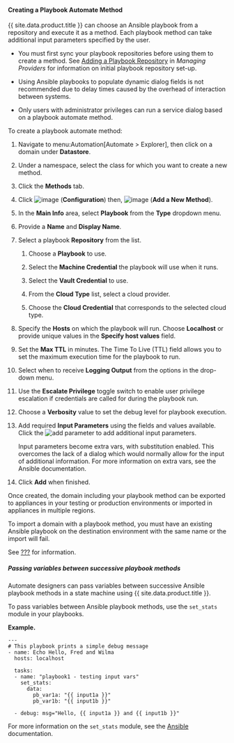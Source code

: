 #### Creating a Playbook Automate Method

{{ site.data.product.title }} can choose an Ansible playbook from a repository and
execute it as a method. Each playbook method can take additional input
parameters specified by the user.

<div class="important">

  - You must first sync your playbook repositories before using them to
    create a method. See [Adding a Playbook
    Repository](https://www.manageiq.org/docs/reference/latest/managing_providers/index.html#adding-a-playbook-repository)
    in *Managing Providers* for information on initial playbook
    repository set-up.

  - Using Ansible playbooks to populate dynamic dialog fields is not
    recommended due to delay times caused by the overhead of interaction
    between systems.

  - Only users with administrator privileges can run a service dialog
    based on a playbook automate method.

</div>

To create a playbook automate method:

1.  Navigate to menu:Automation\[Automate \> Explorer\], then click on a
    domain under **Datastore**.

2.  Under a namespace, select the class for which you want to create a
    new method.

3.  Click the **Methods** tab.

4.  Click ![image](../images/1847.png) (**Configuration**) then,
    ![image](../images/1862.png) (**Add a New Method**).

5.  In the **Main Info** area, select **Playbook** from the **Type**
    dropdown menu.

6.  Provide a **Name** and **Display Name**.

7.  Select a playbook **Repository** from the list.

    1.  Choose a **Playbook** to use.

    2.  Select the **Machine Credential** the playbook will use when it
        runs.

    3.  Select the **Vault Credential** to use.

    4.  From the **Cloud Type** list, select a cloud provider.

    5.  Choose the **Cloud Credential** that corresponds to the selected
        cloud type.

8.  Specify the **Hosts** on which the playbook will run. Choose
    **Localhost** or provide unique values in the **Specify host
    values** field.

9.  Set the **Max TTL** in minutes. The Time To Live (TTL) field allows
    you to set the maximum execution time for the playbook to run.

10. Select when to receive **Logging Output** from the options in the
    drop-down menu.

11. Use the **Escalate Privilege** toggle switch to enable user
    privilege escalation if credentials are called for during the
    playbook run.

12. Choose a **Verbosity** value to set the debug level for playbook
    execution.

13. Add required **Input Parameters** using the fields and values
    available. Click the ![add parameter](../images/add_parameter.png) to
    add additional input parameters.

    <div class="note">

    Input parameters become extra vars, with substitution enabled. This
    overcomes the lack of a dialog which would normally allow for the
    input of additional information. For more information on extra vars,
    see the Ansible documentation.

    </div>

14. Click **Add** when finished.

Once created, the domain including your playbook method can be exported
to appliances in your testing or production environments or imported in
appliances in multiple regions.

<div class="important">

To import a domain with a playbook method, you must have an existing
Ansible playbook on the destination environment with the same name or
the import will fail.

</div>

See [???](#exporting-all-datastore-classes) for information.

##### Passing variables between successive playbook methods

Automate designers can pass variables between successive Ansible
playbook methods in a state machine using {{ site.data.product.title }}.

To pass variables between Ansible playbook methods, use the `set_stats`
module in your playbooks.

**Example.**

    ---
    # This playbook prints a simple debug message
    - name: Echo Hello, Fred and Wilma
      hosts: localhost

      tasks:
      - name: "playbook1 - testing input vars"
        set_stats:
          data:
            pb_var1a: "{{ input1a }}"
            pb_var1b: "{{ input1b }}"

      - debug: msg="Hello, {{ input1a }} and {{ input1b }}"

For more information on the `set_stats` module, see the
[Ansible](https://docs.ansible.com) documentation.
